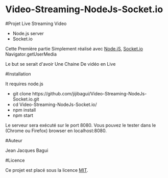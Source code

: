# Video-Streaming-NodeJs-Socket.io

#Projet Live Streaming Video 

<ul>
<li>Node.js server</li>
<li>Socket.io</li>
</ul>
Cette Première partie Simplement réalisé avec <a href="https://nodejs.org">Node.jS</a>, <a href="http://socket.io/">Socket.io</a>
Navigator.getUserMedia

<p>Le but se serait d'avoir Une Chaine De vidéo en Live </p>

#Installation

It requires node.js
<ul>
<li>git clone https://github.com/jijibagui/Video-Streaming-NodeJs-Socket.io.git</li>
<li>cd Video-Streaming-NodeJs-Socket.io/</li>
<li>npm install</li>
<li>npm start</li>
</ul>
Le serveur sera exécuté sur le port 8080. Vous pouvez le tester dans le (Chrome ou Firefox) browser en localhost:8080.

#Auteur

Jean Jacques Bagui

#Licence

Ce projet est placé sous la licence <a href="https://opensource.org/licenses/MIT">MIT</a>.


